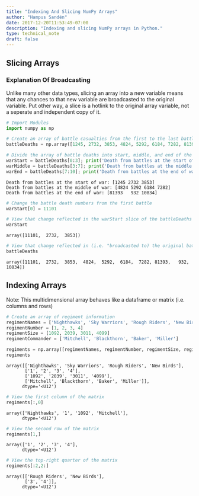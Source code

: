 ```yaml
---
title: "Indexing And Slicing NumPy Arrays"
author: "Hampus Sandén"
date: 2017-12-20T11:53:49-07:00
description: "Indexing and slicing NumPy arrays in Python."
type: technical_note
draft: false
---
```

## Slicing Arrays

### Explanation Of Broadcasting

Unlike many other data types, slicing an array into a new variable means that any chances to that new variable are broadcasted to the original variable. Put other way, a slice is a hotlink to the original array variable, not a seperate and independent copy of it.


```python
# Import Modules
import numpy as np
```


```python
# Create an array of battle casualties from the first to the last battle
battleDeaths = np.array([1245, 2732, 3853, 4824, 5292, 6184, 7282, 81393, 932, 10834])
```


```python
# Divide the array of battle deaths into start, middle, and end of the war
warStart = battleDeaths[0:3]; print('Death from battles at the start of war:', warStart)
warMiddle = battleDeaths[3:7]; print('Death from battles at the middle of war:', warMiddle)
warEnd = battleDeaths[7:10]; print('Death from battles at the end of war:', warEnd)
```

    Death from battles at the start of war: [1245 2732 3853]
    Death from battles at the middle of war: [4824 5292 6184 7282]
    Death from battles at the end of war: [81393   932 10834]



```python
# Change the battle death numbers from the first battle
warStart[0] = 11101
```


```python
# View that change reflected in the warStart slice of the battleDeaths array
warStart
```




    array([11101,  2732,  3853])




```python
# View that change reflected in (i.e. "broadcasted to) the original battleDeaths array
battleDeaths
```




    array([11101,  2732,  3853,  4824,  5292,  6184,  7282, 81393,   932, 10834])



## Indexing Arrays

Note: This multidimensional array behaves like a dataframe or matrix (i.e. columns and rows)


```python
# Create an array of regiment information
regimentNames = ['Nighthawks', 'Sky Warriors', 'Rough Riders', 'New Birds']
regimentNumber = [1, 2, 3, 4]
regimentSize = [1092, 2039, 3011, 4099]
regimentCommander = ['Mitchell', 'Blackthorn', 'Baker', 'Miller']

regiments = np.array([regimentNames, regimentNumber, regimentSize, regimentCommander])
regiments
```




    array([['Nighthawks', 'Sky Warriors', 'Rough Riders', 'New Birds'],
           ['1', '2', '3', '4'],
           ['1092', '2039', '3011', '4099'],
           ['Mitchell', 'Blackthorn', 'Baker', 'Miller']], 
          dtype='<U12')




```python
# View the first column of the matrix
regiments[:,0]
```




    array(['Nighthawks', '1', '1092', 'Mitchell'], 
          dtype='<U12')




```python
# View the second row of the matrix
regiments[1,]
```




    array(['1', '2', '3', '4'], 
          dtype='<U12')




```python
# View the top-right quarter of the matrix
regiments[:2,2:]
```




    array([['Rough Riders', 'New Birds'],
           ['3', '4']], 
          dtype='<U12')


